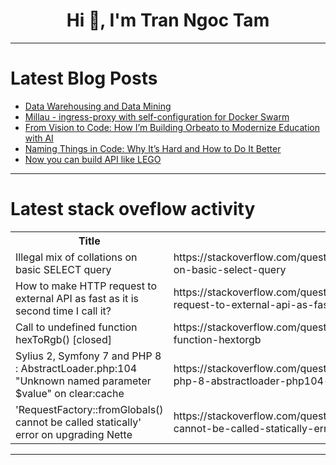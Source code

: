 <h1 align="center">Hi 👋, I'm Tran Ngoc Tam</h1>

---

# Latest Blog Posts 
<!-- BLOG-POST-LIST:START -->
- [Data Warehousing and Data Mining](https://dev.to/aniruddhaadak_/data-warehousing-and-data-mining-20d6)
- [Millau - ingress-proxy with self-configuration for Docker Swarm](https://dev.to/codelev/millau-ingress-proxy-with-self-configuration-for-docker-swarm-5g48)
- [From Vision to Code: How I’m Building Orbeato to Modernize Education with AI](https://dev.to/keshav_kushwaha_76cfeff16/from-vision-to-code-how-im-building-orbeato-to-modernize-education-with-ai-3p7i)
- [Naming Things in Code: Why It’s Hard and How to Do It Better](https://dev.to/lovestaco/naming-things-in-code-why-its-hard-and-how-to-do-it-better-3262)
- [Now you can build API like LEGO](https://dev.to/bao_ngo_48313312086d5b368/now-you-can-build-api-like-lego-5deh)
<!-- BLOG-POST-LIST:END -->

---

# Latest stack oveflow activity
<table>
  <tr><th>Title</th><th>Link</th></tr>
  <!-- STACKOVERFLOW:START --><tr><td>Illegal mix of collations on basic SELECT query</td><td>https://stackoverflow.com/questions/79646799/illegal-mix-of-collations-on-basic-select-query</td></tr><tr><td>How to make HTTP request to external API as fast as it is second time I call it?</td><td>https://stackoverflow.com/questions/79646771/how-to-make-http-request-to-external-api-as-fast-as-it-is-second-time-i-call-it</td></tr><tr><td>Call to undefined function hexToRgb&lpar;&rpar; [closed]</td><td>https://stackoverflow.com/questions/79646700/call-to-undefined-function-hextorgb</td></tr><tr><td>Sylius 2, Symfony 7 and PHP 8 : AbstractLoader.php:104 &quot;Unknown named parameter $value&quot; on clear:cache</td><td>https://stackoverflow.com/questions/79646232/sylius-2-symfony-7-and-php-8-abstractloader-php104-unknown-named-parameter</td></tr><tr><td>&#39;RequestFactory::fromGlobals&lpar;&rpar; cannot be called statically&#39; error on upgrading Nette</td><td>https://stackoverflow.com/questions/79646071/requestfactoryfromglobals-cannot-be-called-statically-error-on-upgrading-n</td></tr><!-- STACKOVERFLOW:END -->
</table>

---


